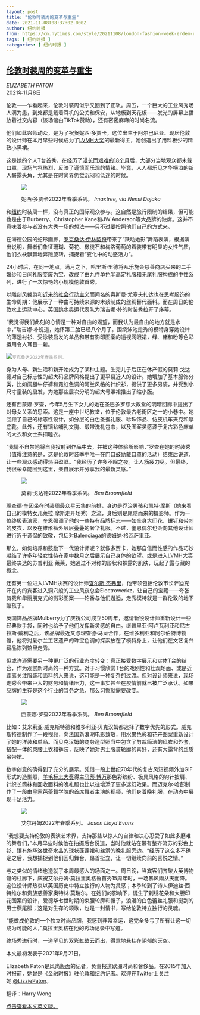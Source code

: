```yaml
---
layout: post
title: "伦敦时装周的变革与重生"
date: 2021-11-08T08:37:02.000Z
author: 纽约时报
from: https://cn.nytimes.com/style/20211108/london-fashion-week-erdem-rocha/
tags: [ 纽约时报 ]
categories: [ 纽约时报 ]
---
```

<!--1636360622000-->
[伦敦时装周的变革与重生](https://cn.nytimes.com/style/20211108/london-fashion-week-erdem-rocha/)
------

<div>
<address>ELIZABETH PATON</address><time pudate="2021-11-08 04:11:48" datetime="2021-11-08 04:11:48">2021年11月8日</time><section><p>伦敦——乍看起来，伦敦时装周似乎又回到了正轨。周五，一个巨大的工业风秀场人满为患，到处都是戴着耳机的公关和保安，从地板到天花板——发光的屏幕上播放着社交内容（该场馆由TikTok赞助），还有密密麻麻的时尚名流。</p><p>他们如此兴师动众，是为了祝贺妮西·多贾卡，这位出生于阿尔巴尼亚、现居伦敦的设计师在本月早些时候成为了<a href="https://www.nytimes.com/2021/09/07/style/LVMH-young-designers-prize-winner-2021.html">LVMH大奖</a>的最新得主，她创造出了用料极少的精致小黑裙。</p><p>这是她的个人T台首秀，在经历了<a href="https://www.nytimes.com/2020/09/22/style/a-london-fashion-week-where-beauty-was-a-balm.html">漫长而艰难的18个月</a>后，大部分当地观众都未戴口罩，现场气氛热烈，反映了谨慎而乐观的情绪。毕竟，人人都乐见才华横溢的新人崭露头角，尤其是在时尚界仍觉沉闷和低迷的时候。</p><p><figure><img src="https://images.weserv.nl/?url=static01.nyt.com/images/2021/09/23/fashion/21LONDON-FASHION-Dojaka/merlin_195036051_9052be75-391f-4aa4-a42b-9bd8389e2f3c-jumbo.jpg"></p><figcaption>妮西·多贾卡2022年春季系列。 <cite>Imaxtree, via Nensi Dojaka</cite></figcaption></figure><p>和<a href="https://www.nytimes.com/2021/09/17/style/seeing-new-york-fashion-week.html">纽约</a>时装周一样，没有真正的国际观众参与。这自然是旅行限制的结果，但可能也是由于Burberry、Christopher Kane和JW Anderson等大品牌的缺席。这并不意味着参与者没有大秀一场的想法——只不过要按照他们自己的方式来。</p><p>在海德公园的蛇形画廊，<a href="https://www.nytimes.com/2017/02/17/fashion/london-fashion-week-roksanda-ilincic-melania-trump.html" title="Link: https://www.nytimes.com/2017/02/17/fashion/london-fashion-week-roksanda-ilincic-melania-trump.html">罗克桑达·伊林契奇</a>带来了“跃动她影”舞蹈表演，根据演出说明，舞者们象征珊瑚、菊花、橄榄石和梅洛葡萄的着装带有明显的女性气质，他们衣袂飘飘地奔跑旋转，捕捉着“变化中的动感活力”。</p><p>24小时后，在同一地点，满月之下，哈里斯·里德将从乐施会慈善商店买来的二手婚纱和日间礼服变废为宝，改成了由九件单色半高定礼服和无尾礼服构成的中性系列，进行了一次惊艳的小规模伦敦首秀。</p><p>以雕刻风裁剪和<a href="https://www.nytimes.com/2020/09/19/fashion/racism-LFW.html">近来的社会行动主义</a>而闻名的奥斯曼·尤塞夫扎达也在思考服饰的生命周期：他展示了一种由可持续来源的木浆制成的丝绸替代面料。而在周日的伦敦水上运动中心，英国跳水奥运代表队为瑞吉娜·朴的时装秀拉开了序幕。</p><p>“我觉得我们此刻的心情是一种对自由的渴望，而我认为最自由的地方就是水中，”瑞吉娜·朴说道，她怀第二胎已经八个月了。围绕泳池走秀的模特身穿她设计的薄透衬衫、受泳装启发的单品和带有影印图案的透视网眼裙，绿、赭和粉等色彩运用令人耳目一新。</p><p><img src="https://images.weserv.nl/?url=static01.nyt.com/images/2021/09/21/fashion/21LONDON-FASHION-roksanda/merlin_195027963_ca1d6035-d883-4fb2-a053-7e47119fd138-master1050.jpg"><small style="color: #999;">罗克桑达2022年春季系列。</small></p><p>身为人母、新生活和新开始成为了某种主题。生完儿子后正在休产假的莫莉·戈达德对自己标志性的超大码品牌风格提出了更平易近人的设计。她增加了基本服饰分类，比如阔腿牛仔裤和霓虹色调的阿兰风格的针织衫，提供了更多男装，并受到小尺寸童装的启发，为她那些层次分明的超大号罩裙推出了缩小版。</p><p>还有西蒙娜·罗查，今年5月生下女儿的她在圣巴多罗缪大教堂的阴暗回廊中提出了对母女关系的思索。这是一座中世纪教堂，位于伦敦最古老街区之一的小巷中。她回顾了自己的标志性设计，如分层的白色圣餐礼服、珍珠饰品、仿皮机车夹克和厚底靴。此外，还有镶钻哺乳文胸、缎带洗礼包巾，以及图案灵感源于复古彩色床单的大衣和女士系扣睡衣。</p><p>“我情不自禁地将自我投射到作品中去，并被这种体验所影响，”罗查在她的时装秀（值得注意的是，这是伦敦时装季中唯一在门口鼓励戴口罩的活动）结束后说道，让一些观众感动得热泪盈眶。“我经历了许多不眠之夜。让人筋疲力尽。但最终，我很荣幸能回到这里，亲自展示并分享我的最新灵感。”</p><p><figure><img src="https://images.weserv.nl/?url=static01.nyt.com/images/2021/09/21/fashion/21LONDON-FASHION-goddard/21LONDON-FASHION-goddard-jumbo-v2.jpg"></p><figcaption>莫莉·戈达德2022年春季系列。 <cite>Ben Broomfield</cite></figcaption></figure><p>理查德·奎因坐在时装周最众星云集的前排，身边是乔治男孩和凯特·摩斯（她来看自己的模特女儿莱拉·摩斯走开场秀）之流，身后则是尾随而来的摄影师。作为一位终极表演家，奎恩强调了他的一些特有品牌标志——如全身大印花、镶钉和带刺的皮衣，以及在锥形裤外层层叠叠的奢华礼服。不过，奎恩偶尔也会向其他设计师进行近乎调侃的致敬，包括对Balenciaga的德姆纳·格瓦萨里亚。</p><p>那么，如何培养和鼓励下一代设计师呢？就像多贾卡，她那自信而性感的作品巧妙凝结了许多年轻女性待在家中数月之后展示自己身体的欲望。或是进入LVMH大奖最终决选的苏普利亚·莱莱，她通过不对称的形状和裸露的肌肤，玩起了露与藏的概念。</p><p>还有另一位进入LVMH决赛的设计师<a href="https://www.nytimes.com/2017/06/13/t-magazine/fashion/charles-jeffrey-behind-the-scenes-london-mens-fashion-week.html">查尔斯·杰弗里</a>，他带领包括伦敦市长萨迪克·汗在内的宾客进入洞穴般的工业风夜总会Electrowerkz，让自己的宝藏——夸张剪裁和华丽朋克式的溅彩图案——轮番与他们邂逅，走秀模特就是一群伦敦的地下酷孩子。</p><p>英国饰品品牌Mulberry为了庆祝公司成立50周年，邀请新锐设计师重新设计一些经典款手袋，同时也给予了他们发挥新灵感的自由。继普里亚·阿卢瓦利亚和尼古拉斯·戴利之后，该品牌最近又与理查德·马龙合作，在维多利亚和阿尔伯特博物馆，他将对爱尔兰工艺遗产的珠宝色调的探索放在了模特身上，让他们在文艺复兴藏品陈列馆里走秀。</p><p>但或许还需要另一种更广泛的行业态度转变：真正接受数字展示和实体T台的结合，作为观赏新时尚的一种方式。对于习惯欣赏T台的戏剧性和壮观场面、或是近距离关注服装和面料的人来说，这可能是一种复杂的过渡。但对设计师来说，现场走秀会带来巨大的财务和情绪压力，这一事实甚至在疫情前就已被广泛承认。如果品牌的生存是这个行业的当务之急，那么习惯就需要改变。</p><p><figure><img src="https://images.weserv.nl/?url=static01.nyt.com/images/2021/09/23/fashion/21LONDON-FASHION-rocha/21LONDON-FASHION-rocha-jumbo-v3.jpg"></p><figcaption>西蒙娜·罗查2022年春季系列。 <cite>Ben Broomfield</cite></figcaption></figure><p>比如：艾米莉亚·威克斯特德和维多利亚·贝克汉姆都选择了数字优先的形式。威克斯特德制作了一段视频，向法国新浪潮电影致敬，用水果色彩和花卉图案重新设计了她的洋装和单品。而贝克汉姆的商务造型照当中包含了剪裁简洁的风衣和外套，搭配一体的束腰上衣和裤装，反映了她对男士服装轮廓的喜好，还有大露背的丝质吊带裙。</p><p>数字创意的确得到了充分的展示。凭借一段上世纪70年代的复古风短视频外加GIF形式的造型照，<a href="https://www.nytimes.com/2021/06/11/fashion/matty-bovan-woolmark-prize.html">羊毛标志大奖</a>得主<a href="https://www.nytimes.com/2021/06/11/fashion/matty-bovan-woolmark-prize.html">马蒂·博万</a>那色彩缤纷、极具风格的钩针披肩、针织长筒袜和回收面料的晚礼服也比以往增添了更多迷幻效果。而迈克尔·哈彭制作了一段由皇家芭蕾舞学院的首席舞者主演的视频，他们身着晚礼服，在动态中展现十足活力。</p><p><figure><img src="https://images.weserv.nl/?url=static01.nyt.com/images/2021/09/21/fashion/21LONDON-FASHION-erdem/merlin_195035481_d65cc0e2-4def-4120-a76e-73c32119dc7f-jumbo.jpg"></p><figcaption>艾尔丹姆2022年春季系列。 <cite>Jason Lloyd Evans</cite></figcaption></figure><p>“我想要支持伦敦的表演艺术界，支持那些以惊人的自律和决心忍受了如此多磨难的舞者们，”本月早些时候他在拍摄后台说道，当时他就站在带有整齐流苏的彩色上衫、镶有施华洛世奇水晶的球状蓬蓬裙和丝滑的晚礼服旁边。“经历了这么多不确定之后，我想捕捉到他们回归舞台，昂首挺立，让一切继续向前的喜悦之情。”</p><p>与之类似的情绪也造就了本周最感人的场面之一。周日晚，当宾客们齐聚大英博物馆的柱廊下，庆祝艾尔丹姆·莫拉里奥格鲁首秀15周年时，一场暴风雨从天而降。这位设计师热衷以英国历史中特立独行的人物为灵感；本季轮到了诗人伊迪丝·西特维尔和贵族慈善家奥特林·莫瑞尔。在她们的影响下，诞生了刺绣花朵和大胆印花图案的设计，爱德华七世时期的束腰轮廓和帽子，浪漫的白色蕾丝礼服和挺刮的男士燕尾服；这是对生存的颂歌，也是一封情书，写给伦敦特立独行的灵魂。</p><p>“能做成伦敦的一个独立时尚品牌，我感到非常幸运，这完全多亏了所有让这一切成为可能的人，”莫拉里奥格在他的秀场记录中写道。</p><p>终场秀进行时，一道罕见的双彩虹破云而出，得意地悬挂在阴郁的天空。</p></section><footer><p>本文最初发表于2021年9月21日。</p><p>Elizabeth Paton是风尚版面的记者，负责报道欧洲时尚和奢侈品。在2015年加入时报前，她曾是《金融时报》驻伦敦和纽约记者。欢迎在Twitter上关注她 <a rel="nofollow" target="_blank" href="https://twitter.com/LizziePaton">@LizziePaton</a>。</p><p>翻译：Harry Wong</p><p><a rel="nofollow" target="_blank" href="https://www.nytimes.com/2021/09/21/fashion/london-fashion-week-erdem-rocha.html">点击查看本文英文版。</a></p></footer>
</div>
